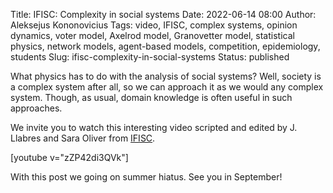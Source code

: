 Title: IFISC: Complexity in social systems
Date: 2022-06-14 08:00
Author: Aleksejus Kononovicius
Tags: video, IFISC, complex systems, opinion dynamics, voter model, Axelrod model, Granovetter model, statistical physics, network models, agent-based models, competition, epidemiology, students
Slug: ifisc-complexity-in-social-systems
Status: published

What physics has to do with the analysis of social systems? Well, society is
a complex system after all, so we can approach it as we would any complex
system. Though, as usual, domain knowledge is often useful in such
approaches.

We invite you to watch this interesting video scripted and edited by J.
Llabres and Sara Oliver from [IFISC](https://ifisc.uib-csic.es/).

[youtube v="zZP42di3QVk"]

With this post we going on summer hiatus. See you in September!
